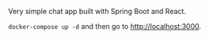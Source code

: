 Very simple chat app built with Spring Boot and React.

`docker-compose up -d` and then go to [http://localhost:3000](http://localhost:3000).
